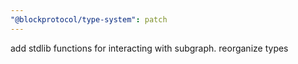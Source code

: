 ```yaml
---
"@blockprotocol/type-system": patch
---
```


add stdlib functions for interacting with subgraph. reorganize types
